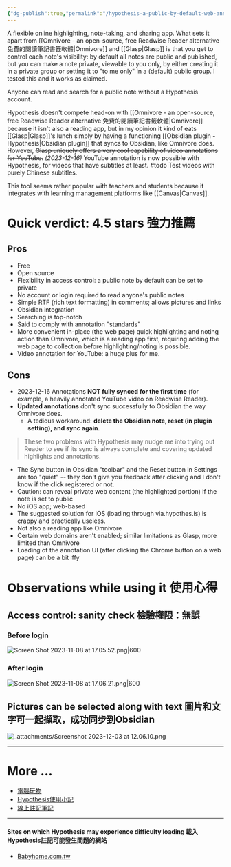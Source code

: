 ```yaml
---
{"dg-publish":true,"permalink":"/hypothesis-a-public-by-default-web-annotation-tool/","noteIcon":"2"}
---
```


A flexible online highlighting, note-taking, and sharing app. What sets it apart from [[Omnivore - an open-source, free Readwise Reader alternative 免費的閱讀筆記書籤軟體\|Omnivore]] and [[Glasp\|Glasp]] is that you get to control each note's visibility: by default all notes are public and published, but you can make a note private, viewable to you only, by either creating it in a private group or setting it to "to me only" in a (default) public group. I tested this and it works as claimed. 

Anyone can read and search for a public note without a Hypothesis account. 

Hypothesis doesn't compete head-on with [[Omnivore - an open-source, free Readwise Reader alternative 免費的閱讀筆記書籤軟體\|Omnivore]] because it isn't also a reading app, but in my opinion it kind of eats [[Glasp\|Glasp]]'s lunch simply by having a functioning [[Obsidian plugin - Hypothesis\|Obsidian plugin]] that syncs to Obsidian, like Omnivore does. However, ~~Glasp uniquely offers a very cool capability of video annotations for YouTube.~~ *(2023-12-16)* YouTube annotation is now possible with Hypothesis, for videos that have subtitles at least. #todo Test videos with purely Chinese subtitles.

This tool seems rather popular with teachers and students because it integrates with learning management platforms like [[Canvas\|Canvas]].
# Quick verdict: 4.5 stars 強力推薦
## Pros

- Free
- Open source
- Flexibility in access control: a public note by default can be set to private
- No account or login required to read anyone's public notes
- Simple RTF (rich text formatting) in comments; allows pictures and links
- Obsidian integration
- Searching is top-notch
- Said to comply with annotation "standards"
- More convenient in-place (the web page) quick highlighting and noting action than Omnivore, which is a reading app first, requiring adding the web page to collection before highlighting/noting is possible.
- Video annotation for YouTube: a huge plus for me.
## Cons

- 2023-12-16 Annotations **NOT fully synced for the first time** (for example, a heavily annotated YouTube video on Readwise Reader).
- **Updated annotations** don't sync successfully to Obsidian the way Omnivore does. 
	- A tedious workaround: **delete the Obsidian note, reset (in plugin setting), and sync again**.

> These two problems with Hypothesis may nudge me into trying out Reader to see if its sync is always complete and covering updated highlights and annotations.

- The Sync button in Obsidian "toolbar" and the Reset button in Settings are too "quiet" -- they don't give you feedback after clicking and I don't know if the click registered or not.
- Caution: can reveal private web content (the highlighted portion) if the note is set to public
- No iOS app; web-based
- The suggested solution for iOS (loading through via.hypothes.is) is crappy and practically useless.
- Not also a reading app like Omnivore 
- Certain web domains aren't enabled; similar limitations as Glasp, more limited than Omnivore
- Loading of the annotation UI (after clicking the Chrome button on a web page) can be a bit iffy
# Observations while using it 使用心得
## Access control: sanity check 檢驗權限：無誤

### Before login

![Screen Shot 2023-11-08 at 17.05.52.png|600](/img/user/_attachments/Screen%20Shot%202023-11-08%20at%2017.05.52.png)

### After login

![Screen Shot 2023-11-08 at 17.06.21.png|600](/img/user/_attachments/Screen%20Shot%202023-11-08%20at%2017.06.21.png)

## Pictures can be selected along with text 圖片和文字可一起擷取，成功同步到Obsidian

![_attachments/Screenshot 2023-12-03 at 12.06.10.png](/img/user/_attachments/Screenshot%202023-12-03%20at%2012.06.10.png)

---
# More ...

- [電腦玩物](https://www.playpcesor.com/2018/04/hypothesis.html)
- [Hypothesis使用小記](https://seviche.cc/2022-05-25-hypothesis/)
- [線上註記筆記](https://blog.jxtsai.info/post/hypothesis-/)

---
#### Sites on which Hypothesis may experience difficulty loading 載入Hypothesis註記可能發生問題的網站

- [Babyhome.com.tw](https://hyp.is/go?url=https%3A%2F%2Fforum.babyhome.com.tw%2Farticle%2F4969407&group=__world__)